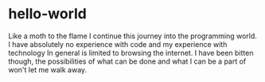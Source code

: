 # hello-world
Like a moth to the flame I continue this journey into the programming world.
I have absolutely no experience with code and my experience with technology 
In general is limited to browsing the internet.
I have been bitten though, the possibilities of
what can be done and what I can be a part of won't let me walk away.
